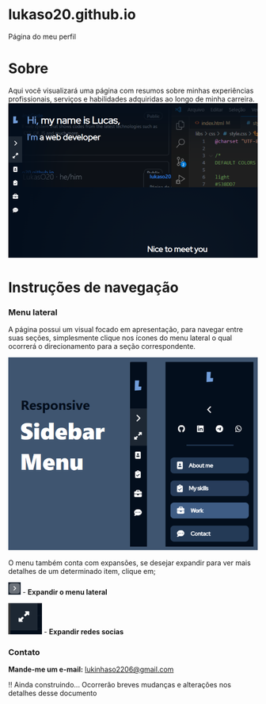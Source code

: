 # lukaso20.github.io
Página do meu perfil

# Sobre
Aqui você visualizará uma página com resumos sobre minhas experiências profissionais, serviços e habilidades adquiridas ao longo de minha carreira. 
![Página inicial](libs/img/image_one.png)   

# Instruções de navegação

### Menu lateral
A página possui um visual focado em apresentação, para navegar entre suas seções, simplesmente clique nos ícones do menu lateral o qual ocorrerá o direcionamento para a seção correspondente. 

![Menu alteral parte 1](libs/img/background_sidebar.png)

O menu também conta com expansões, se desejar expandir para ver mais detalhes de um determinado item, clique em;

![Expandir menu lateral image](libs/img/image_expandmenu.png) - **Expandir o menu lateral**

![Expandir menu lateral rede social image](libs/img/image_expand_socialmedia.png) - **Expandir redes socias**

<!-- ### Links úteis
**Currículo:** Você pode acessar o meu currículo em (Será inserido em breve) -->

### Contato
**Mande-me um e-mail:** [lukinhaso2206@gmail.com](mailto:lukinhaso2206@gmail.com)

!! Ainda construindo... Ocorrerão breves mudanças e alterações nos detalhes desse documento